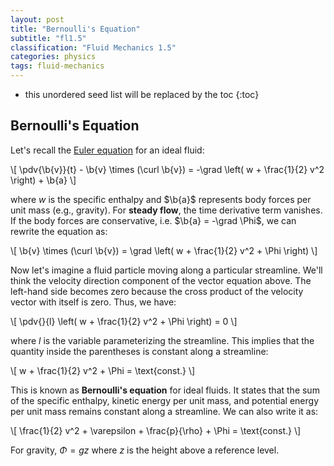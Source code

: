 ```yaml
---
layout: post
title: "Bernoulli's Equation"
subtitle: "fl1.5"
classification: "Fluid Mechanics 1.5"
categories: physics
tags: fluid-mechanics
---
```


<!--more-->
* this unordered seed list will be replaced by the toc
{:toc}

## Bernoulli's Equation

Let's recall the [Euler equation](eulers-equation-and-hydrostatics.html#thermodynamic-analysis) for an ideal fluid:

\\[
\pdv{\b{v}}{t} - \b{v} \times (\curl \b{v}) = -\grad \left( w + \frac{1}{2} v^2 \right) + \b{a}
\\]

where $w$ is the specific enthalpy and $\b{a}$ represents body forces per unit mass (e.g., gravity).
For **steady flow**, the time derivative term vanishes. If the body forces are conservative, i.e. $\b{a} = -\grad \Phi$, we can rewrite the equation as:

\\[
\b{v} \times (\curl \b{v}) = \grad \left( w + \frac{1}{2} v^2 + \Phi \right)
\\]

Now let's imagine a fluid particle moving along a particular streamline.
We'll think the velocity direction component of the vector equation above.
The left-hand side becomes zero because the cross product of the velocity vector with itself is zero.
Thus, we have:

\\[
\pdv{}{l} \left( w + \frac{1}{2} v^2 + \Phi \right) = 0
\\]

where $l$ is the variable parameterizing the streamline.
This implies that the quantity inside the parentheses is constant along a streamline:

\\[
w + \frac{1}{2} v^2 + \Phi = \text{const.}
\\]

This is known as **Bernoulli's equation** for ideal fluids.
It states that the sum of the specific enthalpy, kinetic energy per unit mass, and potential energy per unit mass remains constant along a streamline.
We can also write it as:

\\[
\frac{1}{2} v^2 + \varepsilon + \frac{p}{\rho} + \Phi = \text{const.}
\\]

For gravity, $\Phi = gz$ where $z$ is the height above a reference level.